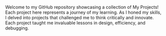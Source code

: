 Welcome to my GitHub repository showcasing a collection of My Projects! Each project here represents a journey of my learning. As I honed my skills, I delved into projects that challenged me to think critically and innovate. Each project taught me invaluable lessons in design, efficiency, and debugging.
